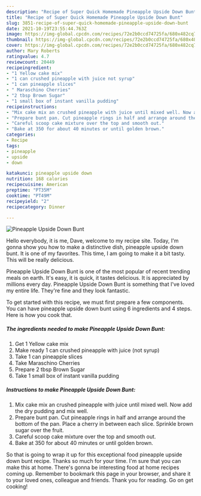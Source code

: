 ```yaml
---
description: "Recipe of Super Quick Homemade Pineapple Upside Down Bunt"
title: "Recipe of Super Quick Homemade Pineapple Upside Down Bunt"
slug: 3851-recipe-of-super-quick-homemade-pineapple-upside-down-bunt
date: 2021-10-19T23:55:44.763Z
image: https://img-global.cpcdn.com/recipes/72e2b0ccd74725fa/680x482cq70/pineapple-upside-down-bunt-recipe-main-photo.jpg
thumbnail: https://img-global.cpcdn.com/recipes/72e2b0ccd74725fa/680x482cq70/pineapple-upside-down-bunt-recipe-main-photo.jpg
cover: https://img-global.cpcdn.com/recipes/72e2b0ccd74725fa/680x482cq70/pineapple-upside-down-bunt-recipe-main-photo.jpg
author: Mary Roberts
ratingvalue: 4.7
reviewcount: 20449
recipeingredient:
- "1 Yellow cake mix"
- "1 can crushed pineapple with juice not syrup"
- "1 can pineapple slices"
- " Maraschino Cherries"
- "2 tbsp Brown Sugar"
- "1 small box of instant vanilla pudding"
recipeinstructions:
- "Mix cake mix an crushed pineapple with juice until mixed well. Now add the dry pudding and mix well."
- "Prepare bunt pan. Cut pineapple rings in half and arrange around the bottom of the pan. Place a cherry in between each slice. Sprinkle brown sugar over the fruit."
- "Careful scoop cake mixture over the top and smooth out."
- "Bake at 350 for about 40 minutes or until golden brown."
categories:
- Recipe
tags:
- pineapple
- upside
- down

katakunci: pineapple upside down 
nutrition: 168 calories
recipecuisine: American
preptime: "PT35M"
cooktime: "PT49M"
recipeyield: "2"
recipecategory: Dinner

---
```



![Pineapple Upside Down Bunt](https://img-global.cpcdn.com/recipes/72e2b0ccd74725fa/680x482cq70/pineapple-upside-down-bunt-recipe-main-photo.jpg)

Hello everybody, it is me, Dave, welcome to my recipe site. Today, I'm gonna show you how to make a distinctive dish, pineapple upside down bunt. It is one of my favorites. This time, I am going to make it a bit tasty. This will be really delicious.

Pineapple Upside Down Bunt is one of the most popular of recent trending meals on earth. It's easy, it is quick, it tastes delicious. It is appreciated by millions every day. Pineapple Upside Down Bunt is something that I've loved my entire life. They're fine and they look fantastic.




To get started with this recipe, we must first prepare a few components. You can have pineapple upside down bunt using 6 ingredients and 4 steps. Here is how you cook that.

<!--inarticleads1-->

##### The ingredients needed to make Pineapple Upside Down Bunt:

1. Get 1 Yellow cake mix
1. Make ready 1 can crushed pineapple with juice (not syrup)
1. Take 1 can pineapple slices
1. Take  Maraschino Cherries
1. Prepare 2 tbsp Brown Sugar
1. Take 1 small box of instant vanilla pudding




<!--inarticleads2-->

##### Instructions to make Pineapple Upside Down Bunt:

1. Mix cake mix an crushed pineapple with juice until mixed well. Now add the dry pudding and mix well.
1. Prepare bunt pan. Cut pineapple rings in half and arrange around the bottom of the pan. Place a cherry in between each slice. Sprinkle brown sugar over the fruit.
1. Careful scoop cake mixture over the top and smooth out.
1. Bake at 350 for about 40 minutes or until golden brown.




So that is going to wrap it up for this exceptional food pineapple upside down bunt recipe. Thanks so much for your time. I'm sure that you can make this at home. There's gonna be interesting food at home recipes coming up. Remember to bookmark this page in your browser, and share it to your loved ones, colleague and friends. Thank you for reading. Go on get cooking!
